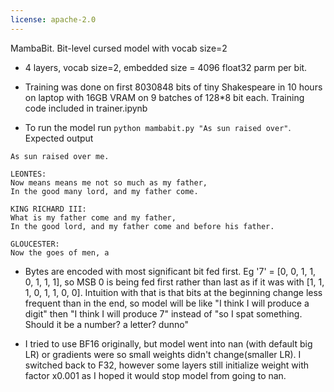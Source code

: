 ```yaml
---
license: apache-2.0
---
```


MambaBit. Bit-level cursed model with vocab size=2

* 4 layers, vocab size=2, embedded size = 4096 float32 parm per bit.

* Training was done on first 8030848 bits of tiny Shakespeare in 10 hours on laptop with 16GB VRAM on 9 batches of 128*8 bit each. Training code included in trainer.ipynb

* To run the model run `python mambabit.py "As sun raised over"`.
Expected output
```
As sun raised over me.

LEONTES:
Now means means me not so much as my father,
In the good many lord, and my father come.

KING RICHARD III:
What is my father come and my father,
In the good lord, and my father come and before his father.

GLOUCESTER:
Now the goes of men, a
```


* Bytes are encoded with most significant bit fed first. Eg '7' = [0, 0, 1, 1, 0, 1, 1, 1], so MSB 0 is being fed first
rather than last as if it was with [1, 1, 1, 0, 1, 1, 0, 0]. Intuition with that is that bits at the beginning change less frequent than in the end, so model will be like "I think I will produce a digit" then "I think I will produce 7" instead of "so I spat something. Should it be a number? a letter? dunno"

* I tried to use BF16 originally, but model went into nan (with default big LR) or gradients were so small weights didn't change(smaller LR). I switched back to F32, however some layers still initialize weight with factor x0.001 as I hoped it
would stop model from going to nan.

